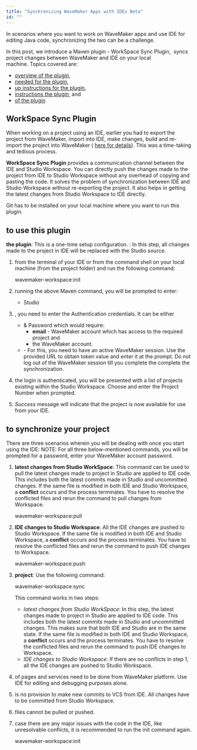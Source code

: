 ```yaml
---
title: "Synchronizing WaveMaker Apps with IDEs Beta"
id: ""
---
```


In scenarios where you want to work on WaveMaker apps and use IDE for editing Java code, synchronizing the two can be a challenge.

In this post, we introduce a Maven plugin - WorkSpace Sync Plugin,  syncs project changes between WaveMaker and IDE on your local machine. Topics covered are:

- [overview of the plugin](#overview),
- [needed for the plugin](#prereq),
- [up instructions for the plugin](#setup),
- [instructions the plugin](#usage), and
- [of the plugin](#limits)

## WorkSpace Sync Plugin

When working on a project using an IDE, earlier you had to export the project from WaveMaker, import into IDE, make changes, build and re-import the project into WaveMaker ( [here for details](/learn/app-development/dev-integration/extending-application-using-ides/)). This was a time-taking and tedious process.

**WorkSpace Sync Plugin** provides a communication channel between the IDE and Studio Workspace. You can directly push the changes made to the project from IDE to Studio Workspace without any overhead of copying and pasting the code. It solves the problem of synchronization between IDE and Studio Workspace without re-exporting the project. It also helps in getting the latest changes from Studio Workspace to IDE directly.

Git has to be installed on your local machine where you want to run this plugin.

## to use this plugin

**the plugin**: This is a one-time setup configuration. : In this step, all changes made to the project in IDE will be replaced with the Studio source.

1. from the terminal of your IDE or from the command shell on your local machine (from the project folder) and run the following command:
    
     wavemaker-workspace:init
    
2. running the above Maven command, you will be prompted to enter:
    - Studio
3. , you need to enter the Authentication credentials. It can be either
    - & Password which would require:
        - **email** - WaveMaker account which has access to the required project and
        - the WaveMaker account.
    - \- For this, you need to have an active WaveMaker session. Use the provided URL to obtain token value and enter it at the prompt. Do not log out of the WaveMaker session till you complete the complete the synchronization.
4. the login is authenticated, you will be presented with a list of projects existing within the Studio Workspace. Choose and enter the Project Number when prompted.
5. _Success_ message will indicate that the project is now available for use from your IDE.

## to synchronize your project

There are three scenarios wherein you will be dealing with once you start using the IDE: NOTE: For all three below-mentioned commands, you will be prompted for a password, enter your WaveMaker account password.

1. **latest changes from Studio WorkSpace**: This command can be used to pull the latest changes made to project in Studio are applied to IDE code. This includes both the latest commits made in Studio and uncommitted changes. If the same file is modified in both IDE and Studio Workspace, a **conflict** occurs and the process terminates. You have to resolve the conflicted files and rerun the command to pull changes from Workspace.
    
     wavemaker-workspace:pull
    
2. **IDE changes to Studio Workspace**: All the IDE changes are pushed to Studio Workspace. If the same file is modified in both IDE and Studio Workspace, a **conflict** occurs and the process terminates. You have to resolve the conflicted files and rerun the command to push IDE changes to Workspace.
    
     wavemaker-workspace:push
    
3. **project**: Use the following command:
    
     wavemaker-workspace:sync
    
    This command works in two steps:
    - _latest changes from Studio WorkSpace_: In this step, the latest changes made to project in Studio are applied to IDE code. This includes both the latest commits made in Studio and uncommitted changes. This makes sure that both IDE and Studio are in the same state. If the same file is modified in both IDE and Studio Workspace, a **conflict** occurs and the process terminates. You have to resolve the conflicted files and rerun the command to push IDE changes to Workspace.
    - _IDE changes to Studio Workspace_: If there are no conflicts in step 1, all the IDE changes are pushed to Studio Workspace.

1. of pages and services need to be done from WaveMaker platform. Use IDE for editing and debugging purposes alone.
2. is no provision to make new commits to VCS from IDE. All changes have to be committed from Studio Workspace.
3. files cannot be pulled or pushed.

1. case there are any major issues with the code in the IDE, like unresolvable conflicts, it is recommended to run the init command again.
    
     wavemaker-workspace:init
